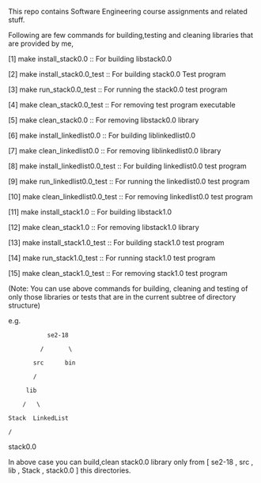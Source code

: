 This repo contains Software Engineering course assignments and related stuff.

Following are few commands for building,testing and cleaning libraries that are provided by me,

[1]     make install_stack0.0               :: For building libstack0.0

[2]     make install_stack0.0_test           :: For building stack0.0 Test program

[3]     make run_stack0.0_test              :: For running the stack0.0 test program

[4]     make clean_stack0.0_test            :: For removing test program executable

[5]     make clean_stack0.0                 :: For removing libstack0.0 library 

[6]     make install_linkedlist0.0          :: For building liblinkedlist0.0

[7]     make clean_linkedlist0.0            :: For removing liblinkedlist0.0 library

[8]     make install_linkedlist0.0_test     :: For building linkedlist0.0 test program

[9]     make run_linkedlist0.0_test         :: For running the linkedlist0.0 test program

[10]    make clean_linkedlist0.0_test       :: For removing linkedlist0.0 test program

[11]    make install_stack1.0               :: For building libstack1.0

[12]    make clean_stack1.0                 :: For removing libstack1.0 library

[13]    make install_stack1.0_test          :: For building stack1.0 test program

[14]    make run_stack1.0_test              :: For running  stack1.0 test program

[15]    make clean_stack1.0_test            :: For removing stack1.0 test program

(Note: You can use above commands for building, cleaning and testing of only those libraries or tests that are in the current subtree of directory structure)

e.g.


               se2-18
           
             /       \
        
           src      bin
         
           /
     
         lib
     
        /   \
 
    Stack  LinkedList
 
    /

stack0.0



In above case you can build,clean stack0.0 library only from [ se2-18 , src , lib , Stack , stack0.0 ] this directories.

